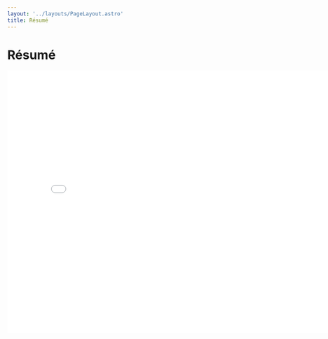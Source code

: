 ```yaml
---
layout: '../layouts/PageLayout.astro'
title: Résumé
---
```


<h1 class="font-bold text-3xl text-center mb-4">Résumé</h1>
<div class="row">
    <iframe 
        src="/resume.pdf"
        style="margin: 0 auto;"
        width="800"
        height="600"
        frameborder="0"
    >
    </iframe>
</div>
<br><br>
